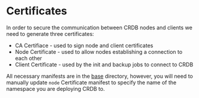 # Certificates

In order to secure the communication between CRDB nodes and clients we need to generate three certificates:
- CA Certifiace - used to sign node and client certificates
- Node Certificate - used to allow nodes establishing a connection to each other
- Client Certificate - used by the init and backup jobs to connect to CRDB

All necessary manifests are in the [base](https://github.com/cert-manager/base/) directory, however, you will need to manually update
`node` Certificate manifest to specify the name of the namespace you are deploying CRDB to.
